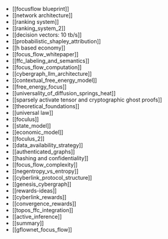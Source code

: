 - [[focusflow blueprint]]
- [[network architecture]]
- [[ranking system]]
- [[ranking_system_2]]
- [[decision vectors: 10 tb/s]]
- [[probabilistic_shapley_attribution]]
- [[h based economy]]
- [[focus_flow_whitepaper]]
- [[ffc_labeling_and_semantics]]
- [[focus_flow_computation]]
- [[cybergraph_llm_architecture]]
- [[contextual_free_energy_model]]
- [[free_energy_focus]]
- [[universality_of_diffusion_springs_heat]]
- [[sparsely activate tensor and cryptographic ghost proofs]]
- [[theoretical_foundations]]
- [[universal law]]
- [[foculus]]
- [[state_model]]
- [[economic_model]]
- [[foculus_2]]
- [[data_availability_strategy]]
- [[authenticated_graphs]]
- [[hashing and confidentiality]]
- [[focus_flow_complexity]]
- [[negentropy_vs_entropy]]
- [[cyberlink_protocol_structure]]
- [[genesis_cybergraph]]
- [[rewards-ideas]]
- [[cyberlink_rewards]]
- [[convergence_rewards]]
- [[topos_ffc_integration]]
- [[active_inference]]
- [[summary]]
- [[gflownet_focus_flow]]